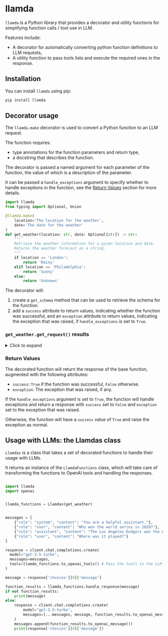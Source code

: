 # llamda

`llamda` is a Python library that provides a decorator and utility functions for simplifying function calls / tool use in LLM.

Features include:

- A decorator for automatically converting python function definitions to LLM requests,
- A utility function to pass tools lists and execute the required ones in the response.

## Installation

You can install `llamda` using pip:

```bash
pip install llamda
```

## Decorator usage

The `llamda.make` decorator is used to convert a Python function to an LLM request.

The function requires:

- type annotations for the function parameters and return type,
- a docstring that describes the function.

The decorator is passed a named argument for each parameter of the function, the value of which is a description of the parameter.

It can be passed a `handle_exceptions` argument to specify whether to handle exceptions in the function, see the [Return Values](#return-values) section for more details.

```python
import llamda
from typing import Optional, Union

@llamda.make(
    location='The location for the weather',
    date='The date for the weather'
)
def get_weather(location: str, date: Optional[str]) -> str:
    """
    Retrieve the weather information for a given location and date.
    Returns the weather forecast as a string.
    """
    if location == 'London':
        return 'Rainy'
    elif location == 'Philadelphia':
        return 'Sunny'
    else:
        return 'Unknown'
```

The decorator will:

1. create a `get_schema` method that can be used to retrieve the schema for the function.
2. add a `success` attribute to return values, indicating whether the function was successful,
   and an `exception` attribute to return values, indicating the exception that was raised, if `handle_exceptions` is set to `True`.

### `get_weather.get_request()` results

<details>
<summary> Click to expand</summary>

```json
{
"name": "get_weather",
"description": "Retrieve the weather information for a given location and date.\nReturns the weather forecast as a string.",
"parameters": {
        "type": "object",
        "properties": {
        "location": {
            "type": "str",
            "description": "The location for the weather"
        },
        "date": {
            "type": "str",
            "description": "The date for the weather"
        }
        },
        "required": ["location"]
    }
}
```

</details>

### Return Values

The decorated function  will return the response of the base function, augmented with the following attributes:

- `success`: `True` if the function was successful, `False` otherwise.
- `exception`: The exception that was raised, if any.

If the `handle_exceptions` argument is set to `True`, the function will handle exceptions and return a response with `success` set to `False` and `exception` set to the exception that was raised.

Otherwise, the function will have a `success` value of `True` and raise the exception as normal.

## Usage with LLMs: the Llamdas class

`Llamdas` is a class that takes a set of decorated functions to handle their usage with LLMs.

It returns an instance of the `LlamdaFunctions` class, which will take care of transforming the functions to OpenAI tools and handling the responses.

```python

import llamda
import openai


llamda_functions = Llamdas(get_weather)


messages = [
    {"role": "system", "content": "You are a helpful assistant."},
    {"role": "user", "content": "Who won the world series in 2020?"},
    {"role": "assistant", "content": "The Los Angeles Dodgers won the World Series in 2020."},
    {"role": "user", "content": "Where was it played?"}
]

response = client.chat.completions.create(
  model="gpt-3.5-turbo",
  messages=messages,
  tools=llamda_functions.to_openai_tools() # Pass the tools to the LLM
)

message = response['choices'][0]['message']

function_results = llamda_functions.handle_response(message)
if not function_results:
    print(message)
else:
    response = client.chat.completions.create(
        model="gpt-3.5-turbo",
        messages=[...messages, message, function_results.to_openai_message()]
    )
    messages.append(function_results.to_openai_message())
    print(response['choices'][0]['message'])
```
